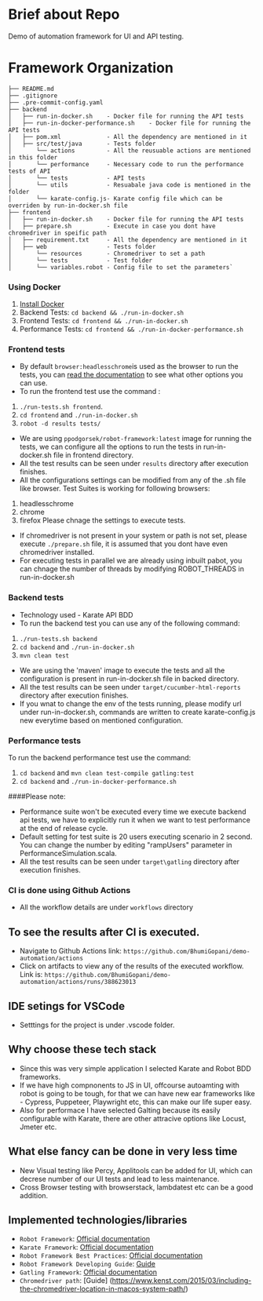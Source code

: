 # Brief about Repo
Demo of automation framework for UI and API testing. 

# Framework Organization
```
├── README.md
├── .gitignore
├── .pre-commit-config.yaml
├── backend
│   ├── run-in-docker.sh    - Docker file for running the API tests
│   ├── run-in-docker-performance.sh    - Docker file for running the API tests
│   ├── pom.xml             - All the dependency are mentioned in it
│   ├── src/test/java       - Tests folder
│       └── actions         - All the reusuable actions are mentioned in this folder
│       └── performance     - Necessary code to run the performance tests of API
│       └── tests           - API tests
│       └── utils           - Resuabale java code is mentioned in the folder
│       └── karate-config.js- Karate config file which can be overriden by run-in-docker.sh file
├── frontend
│   ├── run-in-docker.sh    - Docker file for running the API tests
│   ├── prepare.sh          - Execute in case you dont have chromedriver in speific path
│   ├── requirement.txt     - All the dependency are mentioned in it
│   ├── web                 - Tests folder
│       └── resources       - Chromedriver to set a path
│       └── tests           - Test folder
│       └── variables.robot - Config file to set the parameters`
```

### Using Docker

1. [Install Docker](https://docs.docker.com/docker-for-mac/install/)
2. Backend Tests: `cd backend && ./run-in-docker.sh`
3. Frontend Tests: `cd frontend && ./run-in-docker.sh`
3. Performance Tests: `cd frontend && ./run-in-docker-performance.sh`


### Frontend tests

- By default `browser:headlesschrome`is used as the browser to run the tests, you can [read the documentation](https://robotframework.org/SeleniumLibrary/SeleniumLibrary.html#Open%20Browser)
to see what other options you can use. 
- To run the frontend test use the command :
1. `./run-tests.sh frontend`.
2. `cd frontend` and `./run-in-docker.sh`
3. `robot -d results tests/`
- We are using `ppodgorsek/robot-framework:latest` image for running the tests, we can configure all the options to run the tests in run-in-docker.sh file in frontend directory.
- All the test results can be seen under `results` directory after execution finishes.
- All the configurations settings can be modified from any of the .sh file like browser. Test Suites is working for following browsers:
1. headlesschrome
2. chrome
3. firefox
Please chnage the settings to execute tests.
- If chromedriver is not present in your system or path is not set, please execute `./prepare.sh` file, it is assumed that you dont have even chromedriver installed.
- For executing tests in parallel we are already using inbuilt pabot, you can chnage the number of threads by modifying ROBOT_THREADS in run-in-docker.sh

### Backend tests

- Technology used - Karate API BDD
- To run the backend test you can use any of the following command:
1. `./run-tests.sh backend`
2. `cd backend` and `./run-in-docker.sh`
3. `mvn clean test`
- We are using the 'maven' image to execute the tests and all the configuration is present in run-in-docker.sh file in backed directory.
- All the test results can be seen under `target/cucumber-html-reports` directory after execution finishes.
- If you wnat to change the env of the tests running, please modify url under run-in-docker.sh, commands are written to create karate-config.js new everytime based on mentioned configuration.

### Performance tests

To run the backend performance test use the command:
1. `cd backend` and `mvn clean test-compile gatling:test` 
2. `cd backend` and `./run-in-docker-performance.sh`

####Please note:
- Performance suite won't be executed every time we execute backend api tests, we have to explicitly run it when we want to test performance at the end of release cycle.
- Default setting for test suite is 20 users executing scenario in 2 second. You can change the number by editing "rampUsers" parameter in PerformanceSimulation.scala.
- All the test results can be seen under `target\gatling` directory after execution finishes.


### CI is done using Github Actions

- All the workflow details are under `workflows` directory

## To see the results after CI is executed.

- Navigate to Github Actions link: `https://github.com/BhumiGopani/demo-automation/actions`
- Click on artifacts to view any of the results of the executed workflow. Link is: `https://github.com/BhumiGopani/demo-automation/actions/runs/388623013`


## IDE setings for VSCode

- Setttings for the project is under .vscode folder.

## Why choose these tech stack

- Since this was very simple application I selected Karate and Robot BDD frameworks. 
- If we have high compnonents to JS in UI, offcourse autoamting with robot is going to be tough, for that we can have new ear frameworks like - Cypress, Puppeteer, Playwright etc, this can make our life super easy.
- Also for performace I have selected Galting because its easily configurable with Karate, there are other attracive options like Locust, Jmeter etc.

## What else fancy can be done in very less time

- New Visual testing like Percy, Applitools can be added for UI, which can decrese number of our UI tests and lead to less maintenance.
- Cross Browser testing with browserstack, lambdatest etc can be a good addition.

## Implemented technologies/libraries

- `Robot Framework`: [Official documentation](https://robotframework.org/)
- `Karate Framework`: [Official documentation](https://intuit.github.io/karate/)
- `Robot Framework Best Practices`: [Official documentation](https://github.com/robotframework/HowToWriteGoodTestCases/blob/master/HowToWriteGoodTestCases.rst)
- `Robot Framework Developing Guide`: [Guide](https://github.com/idumpling/robotx/blob/master/docs/ROBOT_BEST_PRACTICE.md)
- `Gatling Framework`: [Official documentation](https://intuit.github.io/karate/karate-gatling/)
- `Chromedriver path`:  [Guide] (https://www.kenst.com/2015/03/including-the-chromedriver-location-in-macos-system-path/)
